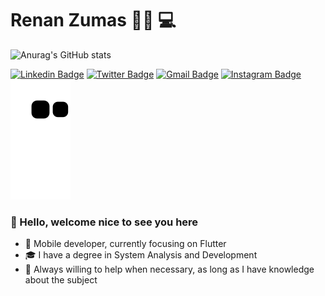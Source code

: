 # Renan Zumas :man_technologist: :computer:
![Anurag's GitHub stats](https://github-readme-stats.vercel.app/api?username=renanzdm&show_icons=true&theme=merko)


[![Linkedin Badge](https://img.shields.io/badge/-LinkedIn-blue?style=flat-square&logo=Linkedin&logoColor=white&link=https://www.linkedin.com/in/renan-zumas-5896b5191/)](https://www.linkedin.com/in/renan-zumas-5896b5191/)
[![Twitter Badge](https://img.shields.io/badge/-Twitter-1ca0f1?style=flat-square&labelColor=1ca0f1&logo=twitter&logoColor=white&link=https://twitter.com/lgdbittencourt)](https://twitter.com/renanzdm)
[![Gmail Badge](https://img.shields.io/badge/-Gmail-c14438?style=flat-square&logo=Gmail&logoColor=white&link=mailto:rebeccamanzi@gmail.com)](mailto:renanzdm@gmail.com)
[![Instagram Badge](https://img.shields.io/badge/-Instagram-C13584?style=flat-square&labelColor=C13584&logo=instagram&logoColor=white&link=https://www.instagram.com/codepwr/)](https://www.instagram.com/renanzdm/)
![Snake animation](https://github.com/rafaballerini/rafaballerini/blob/output/github-contribution-grid-snake.svg)


### 👋 Hello, welcome nice to see you here

- :iphone: Mobile developer, currently focusing on Flutter
- :mortar_board: I have a degree in System Analysis and Development
- :raised_hands: Always willing to help when necessary, as long as I have knowledge about the subject

